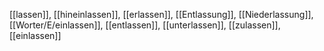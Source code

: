 [[lassen]], [[hineinlassen]], [[erlassen]], [[Entlassung]], [[Niederlassung]], [[Worter/E/einlassen]], [[entlassen]], [[unterlassen]], [[zulassen]], [[einlassen]]